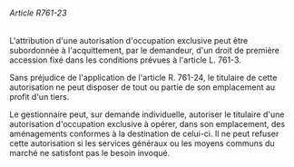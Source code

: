 ###### Article R761-23

L'attribution d'une autorisation d'occupation exclusive peut être subordonnée à l'acquittement, par le demandeur, d'un droit de première accession fixé dans les conditions prévues à l'article L. 761-3.

Sans préjudice de l'application de l'article R. 761-24, le titulaire de cette autorisation ne peut disposer de tout ou partie de son emplacement au profit d'un tiers.

Le gestionnaire peut, sur demande individuelle, autoriser le titulaire d'une autorisation d'occupation exclusive à opérer, dans son emplacement, des aménagements conformes à la destination de celui-ci. Il ne peut refuser cette autorisation si les services généraux ou les moyens communs du marché ne satisfont pas le besoin invoqué.

